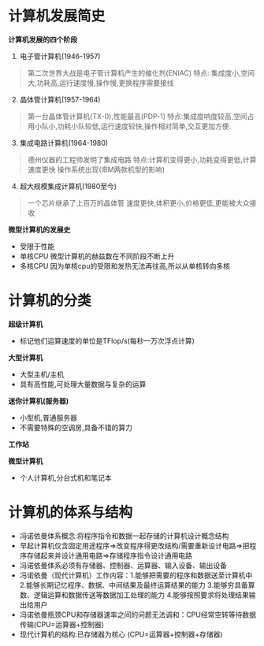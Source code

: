 # 计算机发展简史

**计算机发展的四个阶段**
1. 电子管计算机(1946-1957)
>第二次世界大战是电子管计算机产生的催化剂(ENIAC)
>特点: 集成度小,空间大,功耗高,运行速度慢,操作慢,更换程序需要接线
2. 晶体管计算机(1957-1964)
>第一台晶体管计算机(TX-0),性能最高(PDP-1)
>特点:集成度响度较高,空间占用小队小,功耗小队较低,运行速度较快,操作相对简单,交互更加方便.
3. 集成电路计算机(1964-1980)
>德州仪器的工程师发明了集成电路
 >特点:计算机变得更小,功耗变得更低,计算速度更快
 >操作系统出现(IBM两款机型的影响)
4. 超大规模集成计算机(1980至今)
>一个芯片继承了上百万的晶体管
>速度更快,体积更小,价格更低,更能被大众接收


**微型计算机的发展史**
+ 受限于性能
+ 单核CPU 微型计算机的赫兹数在不同阶段不断上升
+ 多核CPU 因为单核cpu的受限和发热无法再往高,所以从单核转向多核

# 计算机的分类
**超级计算机**
+ 标记他们运算速度的单位是TFlop/s(每秒一万次浮点计算)

**大型计算机**
+ 大型主机/主机
+ 具有高性能,可处理大量数据与复杂的运算

**迷你计算机(服务器)**
+ 小型机,普通服务器
+ 不需要特殊的空调房,具备不错的算力

**工作站**

**微型计算机**
+ 个人计算机,分台式机和笔记本


# 计算机的体系与结构
+ 冯诺依曼体系概念:将程序指令和数据一起存储的计算机设计概念结构
+ 早起计算机仅含固定用途程序=>改变程序得更改结构/需要重新设计电路=>把程序存储起来并设计通用电路=>存储程序指令设计通用电路
+ 冯诺依曼体系必须有存储器、控制器、运算器、输入设备、输出设备
+ 冯诺依曼（现代计算机）工作内容：1.能够把需要的程序和数据送至计算机中 2.能够长期记忆程序、数据、中间结果及最终运算结果的能力 3.能够穷具备算数、逻辑运算和数据传送等数据加工处理的能力 4.能够按照要求将处理结果输出给用户
+ 冯诺依曼瓶颈CPU和存储器速率之间的问题无法调和：CPU经常空转等待数据传输(CPU=运算器+控制器)
+ 现代计算机的结构:已存储器为核心 (CPU=运算器+控制器+存储器)
